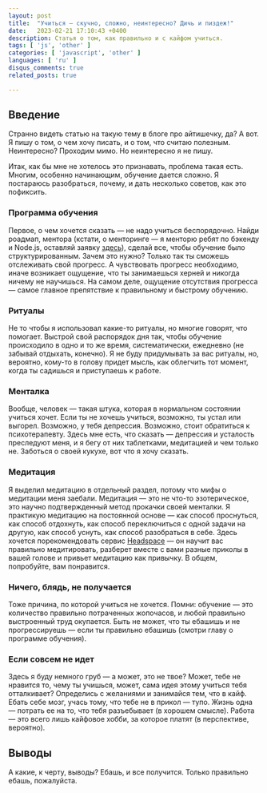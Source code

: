 ```yaml
---
layout: post
title:  "Учиться — скучно, сложно, неинтересно? Дичь и пиздеж!"
date:   2023-02-21 17:10:43 +0400
description: Статья о том, как правильно и с кайфом учиться.
tags: [ 'js', 'other' ]
categories: [ 'javascript', 'other' ]
languages: [ 'ru' ]
disqus_comments: true
related_posts: true

---
```


## Введение

Странно видеть статью на такую тему в блоге про айтишечку, да? А вот. Я пишу о том, о чем хочу писать, и о том, что считаю полезным. Неинтересно? Проходим мимо. Но неинтересно я не пишу.

Итак, как бы мне не хотелось это признавать, проблема такая есть. Многим, особенно начинающим, обучение дается сложно. Я постараюсь разобраться, почему, и дать несколько советов, как это пофиксить.

### Программа обучения

Первое, о чем хочется сказать — не надо учиться беспорядочно. Найди роадмап, ментора (кстати, о менторинге — я менторю ребят по бэкенду и Node.js, оставляй заявку [здесь](https://sptm.space/teaching/)), сделай все, чтобы обучение было структурированным. Зачем это нужно? Только так ты сможешь отслеживать свой прогресс. А чувствовать прогресс необходимо, иначе возникает ощущение, что ты занимаешься херней и никогда ничему не научишься. На самом деле, ощущение отсутствия прогресса — самое главное препятствие к правильному и быстрому обучению.

### Ритуалы

Не то чтобы я использовал какие-то ритуалы, но многие говорят, что помогает. Выстрой свой распорядок дня так, чтобы обучение происходило в одно и то же время, систематически, ежедневно (не забывай отдыхать, конечно). Я не буду придумывать за вас ритуалы, но, вероятно, кому-то в голову придет мысль, как облегчить тот момент, когда ты садишься и приступаешь к работе.

### Менталка

Вообще, человек — такая штука, которая в нормальном состоянии учиться хочет. Если ты не хочешь учиться, возможно, ты устал или выгорел. Возможно, у тебя депрессия. Возможно, стоит обратиться к психотерапевту. Здесь мне есть, что сказать — депрессия и усталость преследуют меня, и я бегу от них таблетками, медитацией и чем только не. Заботься о своей кукухе, вот что я хочу сказать.

### Медитация

Я выделил медитацию в отдельный раздел, потому что мифы о медитации меня заебали. Медитация — это не что-то эзотерическое, это научно подтвержденный метод прокачки своей менталки. Я практикую медитацию на постоянной основе — как способ проснуться, как способ отдохнуть, как способ переключиться с одной задачи на другую, как способ уснуть, как способ разобраться в себе. Здесь хочется порекомендовать сервис [Headspace](http://headspace.com) — он научит вас правильно медитировать, разберет вместе с вами разные приколы в вашей голове и привьет медитацию как привычку. В общем, попробуйте, вам понравится.

### Ничего, блядь, не получается

Тоже причина, по которой учиться не хочется. Помни: обучение — это количество правильно потраченных жопочасов, и любой правильно выстроенный труд окупается. Быть не может, что ты ебашишь и не прогрессируешь — если ты правильно ебашишь (смотри главу о программе обучения).

### Если совсем не идет

Здесь я буду немного груб — а может, это не твое? Может, тебе не нравится то, чему ты учишься, может, сама идея этому учиться тебя отталкивает? Определись с желаниями и занимайся тем, что в кайф. Ебать себе мозг, учась тому, что тебе не в прикол — тупо. Жизнь одна — потрать ее на то, что тебя разъебывает (в хорошем смысле). Работа — это всего лишь кайфовое хобби, за которое платят (в перспективе, вероятно).

## Выводы

А какие, к черту, выводы? Ебашь, и все получится. Только правильно ебашь, пожалуйста.
